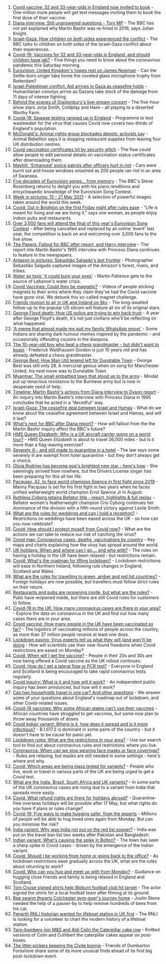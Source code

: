 1. [Covid vaccine: 32 and 33-year-olds in England now invited to book](https://www.bbc.co.uk/news/uk-57209444) - One million more people will get text messages inviting them to book the first dose of their vaccine.
2. [Diana interview: Still unanswered questions - Tory MP](https://www.bbc.co.uk/news/uk-57209829) - The BBC has not yet explained why Martin Bashir was re-hired in 2016, says Julian Knight.
3. [Israel-Gaza: How children on both sides experienced the conflict](https://www.bbc.co.uk/news/world-middle-east-57203350) - The BBC talks to children on both sides of the Israel-Gaza conflict about their experiences.
4. [Covid-19: Vaccines for 32 and 33-year-olds in England, and should children have jab?](https://www.bbc.co.uk/news/uk-57210038) - Five things you need to know about the coronavirus pandemic this Saturday morning.
5. [Eurovision: United Kingdom's hopes rest on James Newman](https://www.bbc.co.uk/news/entertainment-arts-57198762) - Can the Settle-born singer take home the coveted glass microphone trophy from Rotterdam?
6. [Israel-Palestinian conflict: Aid arrives in Gaza as ceasefire holds](https://www.bbc.co.uk/news/world-middle-east-57208911) - Humanitarian convoys arrive as Gazans take stock of the damage from 11 days of intense fighting.
7. [Behind the scenes of Glastonbury's live-stream concert](https://www.bbc.co.uk/news/entertainment-arts-57204585) - The five-hour show stars Jorja Smith, Coldplay and Haim - all playing to a deserted Worthy Farm.
8. [Covid-19: Sewage testing ramped up in England](https://www.bbc.co.uk/news/science-environment-57205126) - Programme to test wastewater for the virus that causes Covid now covers two-thirds of England's population.
9. [McDonald's: Animal rights group blockades depots, activists say](https://www.bbc.co.uk/news/uk-57210428) - Animal Rebellion says it is stopping restaurant supplies from leaving four UK distribution centres.
10. [Covid vaccination certificates hit by security glitch](https://www.bbc.co.uk/news/uk-scotland-57208607) - The flaw could allow people to edit personal details on vaccination status certificates after downloading them.
11. [Mayhill: 'Enhanced' police patrols after officers hurt in riot](https://www.bbc.co.uk/news/uk-wales-57207947) - Cars were burnt out and house windows smashed as 200 people ran riot in an area of Swansea.
12. [Five decades of Eurovision songs... from memory](https://www.bbc.co.uk/news/world-middle-east-57206431) - The BBC's Steve Rosenberg returns to delight you with his piano renditions and encyclopaedic knowledge of the Eurovision Song Contest.
13. [Week in pictures: 15 - 21 May 2021](https://www.bbc.co.uk/news/in-pictures-57173186) - A selection of powerful images taken around the world this week.
14. [Covid: Out in Brighton on the first Friday night after rules ease](https://www.bbc.co.uk/news/business-57209445) - "Life is meant for living and we are living it," says one woman, as people enjoy indoor pubs and restaurants.
15. [Over 3,000 fans will attend the final of this year's Eurovision Song Contest](https://www.bbc.co.uk/news/entertainment-arts-57203121) - After being cancelled and replaced by an online 'event' last year, the competition is back on and welcoming over 3,000 fans to the live show.
16. [The Papers: Fallout for BBC after report, and Harry interview](https://www.bbc.co.uk/news/blogs-the-papers-57209151) - The report into Martin Bashir's 1995 interview with Princess Diana continues to feature in the newspapers.
17. [Amazon in pictures: Sebastião Salgado's last frontier](https://www.bbc.co.uk/news/in-pictures-57162597) - Photographer Sebastião Salgado captured images of the Amazon's forest, rivers, and tribes.
18. [Water so toxic 'it could burn your eyes'](https://www.bbc.co.uk/news/world-middle-east-57203120) - Martin Patience gets to the source of Lebanon's water crisis.
19. [Covid Vaccines: Could they be magnetic?](https://www.bbc.co.uk/news/57207134) - Videos of people sticking magnets to their arms where they claim they’ve had the Covid vaccine have gone viral. We debunk this so-called magnet challenge.
20. [Friends reunion to air in UK and Ireland on Sky](https://www.bbc.co.uk/news/entertainment-arts-57206349) - The long-awaited follow-up to the popular US sitcom will feature all six of its original stars.
21. [George Floyd death: How US police are trying to win back trust](https://www.bbc.co.uk/news/world-us-canada-57205015) - A year after George Floyd's death, it's not just civilians who'll be reflecting on what happened.
22. ['A meme that almost made me quit my family WhatsApp group'](https://www.bbc.co.uk/news/stories-57165541) - Some Indians are sharing dark humour memes inspired by the pandemic - and occasionally offending cousins in the diaspora.
23. [The 10-year-old boy who beat a chess grandmaster - but didn't want to boast](https://www.bbc.co.uk/news/uk-scotland-edinburgh-east-fife-57187522) - Frederick Waldhausen Gordon is just 10 years old and has already defeated a chess grandmaster.
24. [George Best: How Man Utd legend left for Dunstable Town](https://www.bbc.co.uk/sport/football/57087331) - George Best was still only 28. A mercurial genius when on song for Manchester United, his next move was to Dunstable Town.
25. [Myanmar: The small embattled town that stood up to the army](https://www.bbc.co.uk/news/world-asia-57197081) - Mindat put up tenacious resistance to the Burmese army but is now in desperate need of help.
26. [Timeline: Martin Bashir's actions from Diana interview to Dyson report](https://www.bbc.co.uk/news/explainers-57206500) - An inquiry into Martin Bashir’s interview with Princess Diana in 1995 concludes that he acted in a “deceitful” way.
27. [Israel-Gaza: The ceasefire deal between Israel and Hamas](https://www.bbc.co.uk/news/57200843) - What do we know about the ceasefire agreement between Israel and Hamas, and will it last?
28. [What's next for BBC after Diana report?](https://www.bbc.co.uk/news/uk-57202578) - How will fallout from the the Martin Bashir inquiry affect the BBC's future?
29. [HMS Queen Elizabeth: Why is a UK aircraft carrier going on a world tour?](https://www.bbc.co.uk/news/uk-57195317) - HMS Queen Elizabeth is about to travel 26,000 miles - but is it more than a flag-waving exercise?
30. [Severely ill - and still made to quarantine in a hotel](https://www.bbc.co.uk/news/stories-57162187) - The law says some severely ill are exempt from hotel quarantine - but they don't always get a choice.
31. [Olivia Rodrigo has become pop's brightest new star - here's how](https://www.bbc.co.uk/news/entertainment-arts-57174471) - She seemingly arrived from nowhere, but the Drivers License singer has been preparing for this all her life.
32. [Pacquiao, 42, to face world champion Spence in first fight since 2019](https://www.bbc.co.uk/sport/boxing/57211345) - Manny Pacquiao is set for his first fight in two years when he faces unified welterweight world champion Errol Spence Jr in August.
33. [Ruthless Cyborg retains Bellator title - report, highlights & full replay](https://www.bbc.co.uk/sport/mixed-martial-arts/57208271) - Bellator women's featherweight champion Cris Cyborg continues her dominance of the division with a fifth-round victory against Leslie Smith.
34. [What are the rules for weddings and can I hold a reception?](https://www.bbc.co.uk/news/explainers-52811509) - Restrictions on weddings have been eased across the UK - so how can you now celebrate?
35. [Covid: How should I protect myself from Covid now?](https://www.bbc.co.uk/news/health-57087517) - What are the actions we can take to reduce our risk of catching the virus?
36. [Covid map: Coronavirus cases, deaths, vaccinations by country](https://www.bbc.co.uk/news/world-51235105) - Key maps and charts explaining how the virus has spread around the world.
37. [UK holidays: When and where can I go.... and who with?](https://www.bbc.co.uk/news/explainers-52646738) - The rules on having a holiday in the UK have been relaxed - but restrictions remain.
38. [Covid: What's the roadmap for lifting lockdown?](https://www.bbc.co.uk/news/explainers-52530518) - Lockdown restrictions will ease in Northern Ireland, following rule changes in England, Scotland and Wales
39. [What are the rules for travelling to green, amber and red list countries?](https://www.bbc.co.uk/news/explainers-52544307) - Foreign holidays are now possible, but travellers must follow strict rules on their return.
40. [Restaurants and pubs are reopening inside, but what are the rules?](https://www.bbc.co.uk/news/business-52977388) - Pubs have reopened inside, but there are still Covid rules for customers to follow.
41. [Covid-19 in the UK: How many coronavirus cases are there in your area?](https://www.bbc.co.uk/news/uk-51768274) - Explore the data on coronavirus in the UK and find out how many cases there are in your area.
42. [Covid vaccine: How many people in the UK have been vaccinated so far?](https://www.bbc.co.uk/news/health-55274833) - The logistics of vaccinating millions of people across the country, as more than 37 million people receive at least one dose.
43. [Lockdown easing: Virus experts tell us what they will (and won't) be doing](https://www.bbc.co.uk/news/uk-57069293) - How will scientists use their new-found freedoms when Covid restrictions are eased on Monday?
44. [Covid: When will I get the vaccine?](https://www.bbc.co.uk/news/health-55045639) - People in their 20s and 30s are now being offered a Covid vaccine as the UK rollout continues.
45. [Covid: How do I get a lateral flow or PCR test?](https://www.bbc.co.uk/news/health-51943612) - Everyone in England and Scotland is being encouraged to take rapid coronavirus tests regularly.
46. [Covid inquiry: What is it and how will it work?](https://www.bbc.co.uk/news/explainers-57085964) - An independent public inquiry has been announced, but how will it work?
47. [Can two households travel in one car? And other questions](https://www.bbc.co.uk/news/world-asia-china-51176409) - We answer some of your questions about England's roadmap out of lockdown, and other Covid-related issues.
48. [Covid-19 vaccines: Why some African states can't use their vaccines](https://www.bbc.co.uk/news/56940657) - African countries have struggled to get vaccines, but some now plan to throw away thousands of doses.
49. [Covid Indian variant: Where is it, how does it spread and is it more infectious?](https://www.bbc.co.uk/news/health-57157496) - B.1.617.2 is dominant in some parts of the country - but it doesn't have to be cause for panic yet.
50. [Lockdown rules: What are the restrictions in your area?](https://www.bbc.co.uk/news/uk-54373904) - Use our search tool to find out about coronavirus rules and restrictions where you live.
51. [Coronavirus: When can we stop wearing face masks or face coverings?](https://www.bbc.co.uk/news/health-51205344) - Rules are relaxing, but masks are still needed in some settings - here's where and why.
52. [Covid: Which areas are being mass tested for variants?](https://www.bbc.co.uk/news/explainers-54872039) - People who live, work or travel in various parts of the UK are being urged to get a Covid test.
53. [What are the India, Brazil, South Africa and UK variants?](https://www.bbc.co.uk/news/health-55659820) - In some parts of the UK coronavirus cases are rising due to a variant from India that spreads more easily.
54. [Covid: What refund rights are there for holidays abroad?](https://www.bbc.co.uk/news/business-51615412) - Quarantine-free overseas holidays will be possible after 17 May, but what rights do you have if plans or rules change?
55. [Covid-19: Five ways to make hugging safer, from the experts](https://www.bbc.co.uk/news/uk-57083571) - Millions of people will be able to hug loved ones again from Monday. But can you minimise the risk?
56. [India variant: Why was India not put on the red list sooner?](https://www.bbc.co.uk/news/56801288) - India was put on the travel ban list two weeks after Pakistan and Bangladesh.
57. [Indian variant: What's causing the spike in Bolton?](https://www.bbc.co.uk/news/health-57094274) - The town has seen a sharp spike in Covid cases - driven by the emergence of the Indian variant.
58. [Covid: Should I be working from home or going back to the office?](https://www.bbc.co.uk/news/business-52567567) - As lockdown restrictions ease gradually across the UK, what are the rules about returning to work?
59. [Covid: Who can you hug and meet up with from Monday?](https://www.bbc.co.uk/news/uk-51506729) - Guidance on hugging close friends and family is being relaxed in England and Scotland.
60. [Tom Cruise signed shirts help Woburn football club hit target](https://www.bbc.co.uk/news/uk-england-beds-bucks-herts-57178686) - The actor signed the shirts for a local football team after filming at its ground.
61. [Bee swarm thwarts Colchester gym-goer's journey home](https://www.bbc.co.uk/news/uk-england-essex-57148609) - Justin Stone needed the help of a passer-by to help remove hundreds of bees from his car.
62. [Penarth RNLI historian wanted for lifeboat station in UK first](https://www.bbc.co.uk/news/uk-wales-57058715) - The RNLI is looking for a volunteer to chart the modern history of a lifeboat station.
63. [Yarn-bombers join M&S and Aldi Colin the Caterpillar cake row](https://www.bbc.co.uk/news/uk-england-essex-57142230) - Knitted versions of Colin and Cuthbert the caterpillar cakes appear on post-boxes.
64. [The litter-pickers keeping the Clyde bonnie](https://www.bbc.co.uk/news/uk-scotland-glasgow-west-57170600) - Friends of Dumbarton Foreshore share some of its more unusual finds ahead of its first big post-lockdown event.

